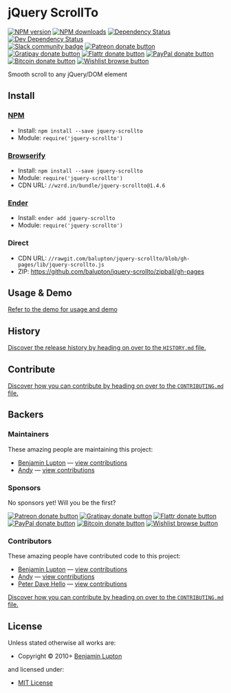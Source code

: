 <!-- TITLE/ -->

<h1>jQuery ScrollTo</h1>

<!-- /TITLE -->


<!-- BADGES/ -->

<span class="badge-npmversion"><a href="https://npmjs.org/package/jquery-scrollto" title="View this project on NPM"><img src="https://img.shields.io/npm/v/jquery-scrollto.svg" alt="NPM version" /></a></span>
<span class="badge-npmdownloads"><a href="https://npmjs.org/package/jquery-scrollto" title="View this project on NPM"><img src="https://img.shields.io/npm/dm/jquery-scrollto.svg" alt="NPM downloads" /></a></span>
<span class="badge-daviddm"><a href="https://david-dm.org/balupton/jquery-scrollto" title="View the status of this project's dependencies on DavidDM"><img src="https://img.shields.io/david/balupton/jquery-scrollto.svg" alt="Dependency Status" /></a></span>
<span class="badge-daviddmdev"><a href="https://david-dm.org/balupton/jquery-scrollto#info=devDependencies" title="View the status of this project's development dependencies on DavidDM"><img src="https://img.shields.io/david/dev/balupton/jquery-scrollto.svg" alt="Dev Dependency Status" /></a></span>
<br class="badge-separator" />
<span class="badge-slackin"><a href="https://slack.bevry.me" title="Join this project's slack community"><img src="https://slack.bevry.me/badge.svg" alt="Slack community badge" /></a></span>
<span class="badge-patreon"><a href="http://patreon.com/bevry" title="Donate to this project using Patreon"><img src="https://img.shields.io/badge/patreon-donate-yellow.svg" alt="Patreon donate button" /></a></span>
<span class="badge-gratipay"><a href="https://www.gratipay.com/bevry" title="Donate weekly to this project using Gratipay"><img src="https://img.shields.io/badge/gratipay-donate-yellow.svg" alt="Gratipay donate button" /></a></span>
<span class="badge-flattr"><a href="https://flattr.com/profile/balupton" title="Donate to this project using Flattr"><img src="https://img.shields.io/badge/flattr-donate-yellow.svg" alt="Flattr donate button" /></a></span>
<span class="badge-paypal"><a href="https://bevry.me/paypal" title="Donate to this project using Paypal"><img src="https://img.shields.io/badge/paypal-donate-yellow.svg" alt="PayPal donate button" /></a></span>
<span class="badge-bitcoin"><a href="https://bevry.me/bitcoin" title="Donate once-off to this project using Bitcoin"><img src="https://img.shields.io/badge/bitcoin-donate-yellow.svg" alt="Bitcoin donate button" /></a></span>
<span class="badge-wishlist"><a href="https://bevry.me/wishlist" title="Buy an item on our wishlist for us"><img src="https://img.shields.io/badge/wishlist-donate-yellow.svg" alt="Wishlist browse button" /></a></span>

<!-- /BADGES -->


<!-- DESCRIPTION/ -->

Smooth scroll to any jQuery/DOM element

<!-- /DESCRIPTION -->


<!-- INSTALL/ -->

<h2>Install</h2>

<a href="https://npmjs.com" title="npm is a package manager for javascript"><h3>NPM</h3></a><ul>
<li>Install: <code>npm install --save jquery-scrollto</code></li>
<li>Module: <code>require('jquery-scrollto')</code></li></ul>

<a href="http://browserify.org" title="Browserify lets you require('modules') in the browser by bundling up all of your dependencies"><h3>Browserify</h3></a><ul>
<li>Install: <code>npm install --save jquery-scrollto</code></li>
<li>Module: <code>require('jquery-scrollto')</code></li>
<li>CDN URL: <code>//wzrd.in/bundle/jquery-scrollto@1.4.6</code></li></ul>

<a href="http://enderjs.com" title="Ender is a full featured package manager for your browser"><h3>Ender</h3></a><ul>
<li>Install: <code>ender add jquery-scrollto</code></li>
<li>Module: <code>require('jquery-scrollto')</code></li></ul>

<!-- /INSTALL -->


### Direct
- CDN URL: `//rawgit.com/balupton/jquery-scrollto/blob/gh-pages/lib/jquery-scrollto.js`
- ZIP: https://github.com/balupton/jquery-scrollto/zipball/gh-pages


## Usage & Demo
[Refer to the demo for usage and demo](http://balupton.github.io/jquery-scrollto/)


<!-- HISTORY/ -->

<h2>History</h2>

<a href="https://github.com/balupton/jquery-scrollto/blob/master/HISTORY.md#files">Discover the release history by heading on over to the <code>HISTORY.md</code> file.</a>

<!-- /HISTORY -->


<!-- CONTRIBUTE/ -->

<h2>Contribute</h2>

<a href="https://github.com/balupton/jquery-scrollto/blob/master/CONTRIBUTING.md#files">Discover how you can contribute by heading on over to the <code>CONTRIBUTING.md</code> file.</a>

<!-- /CONTRIBUTE -->


<!-- BACKERS/ -->

<h2>Backers</h2>

<h3>Maintainers</h3>

These amazing people are maintaining this project:

<ul><li><a href="http://balupton.com">Benjamin Lupton</a> — <a href="https://github.com/balupton/jquery-scrollto/commits?author=balupton" title="View the GitHub contributions of Benjamin Lupton on repository balupton/jquery-scrollto">view contributions</a></li>
<li><a href="http://inumedia.net">Andy</a> — <a href="https://github.com/balupton/jquery-scrollto/commits?author=Inumedia" title="View the GitHub contributions of Andy on repository balupton/jquery-scrollto">view contributions</a></li></ul>

<h3>Sponsors</h3>

No sponsors yet! Will you be the first?

<span class="badge-patreon"><a href="http://patreon.com/bevry" title="Donate to this project using Patreon"><img src="https://img.shields.io/badge/patreon-donate-yellow.svg" alt="Patreon donate button" /></a></span>
<span class="badge-gratipay"><a href="https://www.gratipay.com/bevry" title="Donate weekly to this project using Gratipay"><img src="https://img.shields.io/badge/gratipay-donate-yellow.svg" alt="Gratipay donate button" /></a></span>
<span class="badge-flattr"><a href="https://flattr.com/profile/balupton" title="Donate to this project using Flattr"><img src="https://img.shields.io/badge/flattr-donate-yellow.svg" alt="Flattr donate button" /></a></span>
<span class="badge-paypal"><a href="https://bevry.me/paypal" title="Donate to this project using Paypal"><img src="https://img.shields.io/badge/paypal-donate-yellow.svg" alt="PayPal donate button" /></a></span>
<span class="badge-bitcoin"><a href="https://bevry.me/bitcoin" title="Donate once-off to this project using Bitcoin"><img src="https://img.shields.io/badge/bitcoin-donate-yellow.svg" alt="Bitcoin donate button" /></a></span>
<span class="badge-wishlist"><a href="https://bevry.me/wishlist" title="Buy an item on our wishlist for us"><img src="https://img.shields.io/badge/wishlist-donate-yellow.svg" alt="Wishlist browse button" /></a></span>

<h3>Contributors</h3>

These amazing people have contributed code to this project:

<ul><li><a href="http://balupton.com">Benjamin Lupton</a> — <a href="https://github.com/balupton/jquery-scrollto/commits?author=balupton" title="View the GitHub contributions of Benjamin Lupton on repository balupton/jquery-scrollto">view contributions</a></li>
<li><a href="http://inumedia.net">Andy</a> — <a href="https://github.com/balupton/jquery-scrollto/commits?author=Inumedia" title="View the GitHub contributions of Andy on repository balupton/jquery-scrollto">view contributions</a></li>
<li><a href="http://www.peterdavehello.org/">Peter Dave Hello</a> — <a href="https://github.com/balupton/jquery-scrollto/commits?author=PeterDaveHello" title="View the GitHub contributions of Peter Dave Hello on repository balupton/jquery-scrollto">view contributions</a></li></ul>

<a href="https://github.com/balupton/jquery-scrollto/blob/master/CONTRIBUTING.md#files">Discover how you can contribute by heading on over to the <code>CONTRIBUTING.md</code> file.</a>

<!-- /BACKERS -->


<!-- LICENSE/ -->

<h2>License</h2>

Unless stated otherwise all works are:

<ul><li>Copyright &copy; 2010+ <a href="http://balupton.com">Benjamin Lupton</a></li></ul>

and licensed under:

<ul><li><a href="http://spdx.org/licenses/MIT.html">MIT License</a></li></ul>

<!-- /LICENSE -->
